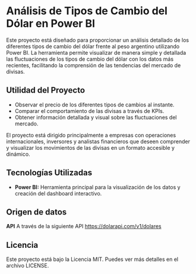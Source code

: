 # Análisis de Tipos de Cambio del Dólar en Power BI

Este proyecto está diseñado para proporcionar un análisis detallado de los diferentes tipos de cambio del dólar frente al peso argentino utilizando Power BI. La herramienta permite visualizar de manera simple y detallada las fluctuaciones de los tipos de cambio del dólar con los datos más recientes, facilitando la comprensión de las tendencias del mercado de divisas.

## Utilidad del Proyecto

- Observar el precio de los diferentes tipos de cambios al instante.
- Comparar el comportamiento de las divisas a través de KPIs.
- Obtener información detallada y visual sobre las fluctuaciones del mercado.

El proyecto está dirigido principalmente a empresas con operaciones internacionales, inversores y analistas financieros que deseen comprender y visualizar los movimientos de las divisas en un formato accesible y dinámico.


## Tecnologías Utilizadas

- **Power BI:** Herramienta principal para la visualización de los datos y creación del dashboard interactivo.

## Origen de datos

**API** A través de la siguiente API https://dolarapi.com/v1/dolares

## Licencia

Este proyecto está bajo la Licencia MIT. Puedes ver más detalles en el archivo LICENSE.
